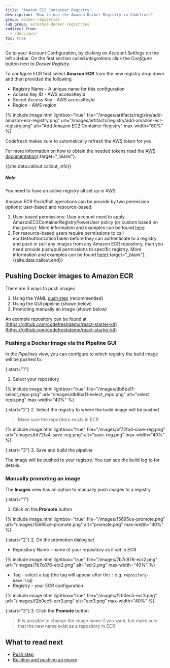 ```yaml
---
title: "Amazon EC2 Container Registry"
description: "How to use the Amazon Docker Registry in Codefresh"
group: docker-registries
sub_group: external-docker-registries
redirect_from:
  - /docs/aws/
toc: true
---
```


Go to your Account Configuration, by clicking on *Account Settings* on the left sidebar. On the first section called *Integrations* click the *Configure* button next to *Docker Registry*.

To configure ECR first select **Amazon ECR** from the new registry drop down
and then provided the following

* Registry Name - A unique name for this configuration
* Access Key ID - AWS accessKeyId
* Secret Access Key - AWS accessKeyId
* Region - AWS region

{% include image.html lightbox="true" file="/images/artifacts/registry/add-amazon-ecr-registry.png" url="/images/artifacts/registry/add-amazon-ecr-registry.png" alt="Add Amazon EC2 Container Registry" max-width="60%" %}

Codefresh makes sure to automatically refresh the AWS token for you.

For more information on how to obtain the needed tokens read the [AWS documentation](http://docs.aws.amazon.com/general/latest/gr/aws-sec-cred-types.html#access-keys-and-secret-access-keys){:target="_blank"}.

{{site.data.callout.callout_info}}
##### Note

You need to have an active registry all set up in AWS.<br /><br />
Amazon ECR Push/Pull operations can be provide by two permission options: user-based and resource-based.


1. User-based permissions: User account need to apply AmazonEC2ContainerRegistryPowerUser policy (or custom based on that policy).
More information and examples can be found [here](http://docs.aws.amazon.com/AmazonECR/latest/userguide/ecr_managed_policies.html)
1. For resource-based users require permissions to call ecr:GetAuthorizationToken before they can authenticate to a registry and push or pull any images from any Amazon ECR repository, than you need provide push/pull permissions to specific registry. More information and examples can be found [here](http://docs.aws.amazon.com/AmazonECR/latest/userguide/RepositoryPolicies.html){:target="_blank"}.
{{site.data.callout.end}}

## Pushing Docker images to Amazon ECR

There are 3 ways to push images 

1. Using the YAML [push step]({{site.baseurl}}/docs/codefresh-yaml/steps/push/) (recommended)
1. Using the GUI pipeline (shown below)
1. Promoting manually an image (shown below)

An example repository can be found at [https://github.com/codefreshdemo/react-starter-kit](https://github.com/codefreshdemo/react-starter-kit)

### Pushing a Docker image via the Pipeline GUI

In the *Pipelines* view, you can configure to which registry the build image will be pushed to.

{:start="1"}
1. Select your repository

{% include image.html 
lightbox="true" 
file="/images/db8ba11-select_repo.png" 
url="/images/db8ba11-select_repo.png"
alt="select repo.png"
max-width="40%"
%}

{:start="2"}
2. Select the registry to where the build image will be pushed

>Make sure the repository exists in ECR


{% include image.html 
lightbox="true" 
file="/images/bf72fa4-save-reg.png" 
url="/images/bf72fa4-save-reg.png"
alt="save-reg.png"
max-width="40%"
%}

{:start="3"}
3. Save and build the pipeline

The image will be pushed to your registry. You can see the build log to for details.

### Manually promoting an image

The **Images** view has an option to manually push images to a registry.

{:start="1"}
1. Click on the **Promote** button

{% include image.html 
lightbox="true" 
file="/images/15695ce-promote.png" 
url="/images/15695ce-promote.png"
alt="promote.png"
max-width="40%"
%}

{:start="2"}
2. On the promotion dialog set
   - Repository Name - name of your repository as it set in ECR

{% include image.html 
lightbox="true" 
file="/images/7b7c876-ecr2.png" 
url="/images/7b7c876-ecr2.png"
alt="ecr2.png"
max-width="40%"
%}
   
   - Tag - select a tag (the tag will appear after the `:` e.g. `repository-name:tag`)
   - Registry - your ECR configuration

{% include image.html 
lightbox="true" 
file="/images/f2b0ec5-ecr3.png" 
url="/images/f2b0ec5-ecr3.png"
alt="ecr3.png"
max-width="40%"
%}   

{:start="3"}
3. Click the **Promote** button


>It is possible to change the image name if you want, but make sure that the new name exist as a repository in ECR




## What to read next

* [Push step]({{site.baseurl}}/docs/codefresh-yaml/steps/push/)
* [Building and pushing an image]({{site.baseurl}}/docs/yaml-examples/examples/build-and-push-an-image/)